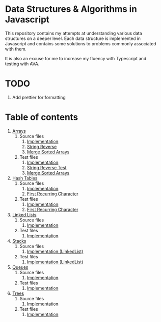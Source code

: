 # Data Structures & Algorithms in Javascript

This repository contains my attempts at understanding various data structures on a deeper level. Each data structure is implemented in Javascript and contains some solutions to problems commonly associated with them. 

It is also an excuse for me to increase my fluency with Typescript and testing with AVA. 

# TODO

1. Add prettier for formatting

# Table of contents

1. [Arrays](https://github.com/gohdaniel15/data-structures-algorithms-js/tree/master/Arrays)
    1. Source files
        1. [Implementation](https://github.com/gohdaniel15/data-structures-algorithms-js/blob/master/Arrays/src/array.ts)
        2. [String Reverse](https://github.com/gohdaniel15/data-structures-algorithms-js/blob/master/Arrays/src/stringReverse.ts)
        3. [Merge Sorted Arrays](https://github.com/gohdaniel15/data-structures-algorithms-js/blob/master/Arrays/dist/mergeSortedArrays.js)
    2. Test files
        1. [Implementation](https://github.com/gohdaniel15/data-structures-algorithms-js/blob/master/Arrays/tests/array.test.js)
        2. [String Reverse Test](https://github.com/gohdaniel15/data-structures-algorithms-js/blob/master/Arrays/stringReverse.test.js)
        3. [Merge Sorted Arrays](https://github.com/gohdaniel15/data-structures-algorithms-js/blob/master/Arrays/tests/mergeSortedArrays.test.js)
2. [Hash Tables](https://github.com/gohdaniel15/data-structures-algorithms-js/tree/master/HashTables)
    1. Source files
        1. [Implementation](https://github.com/gohdaniel15/data-structures-algorithms-js/blob/master/HashTables/src/HashTable.ts)
        2. [First Recurring Character](https://github.com/gohdaniel15/data-structures-algorithms-js/blob/master/HashTables/src/firstRecurringCharacter.ts)
    2. Test files
        1. [Implementation](https://github.com/gohdaniel15/data-structures-algorithms-js/blob/master/HashTables/tests/HashTable.test.js)
        2. [First Recurring Character](https://github.com/gohdaniel15/data-structures-algorithms-js/blob/master/HashTables/tests/firstRecurringCharacter.test.js)
3. [Linked Lists](https://github.com/gohdaniel15/data-structures-algorithms-js/tree/master/LinkedList)
    1. Source files
        1. [Implementation](https://github.com/gohdaniel15/data-structures-algorithms-js/blob/master/LinkedList/src/LinkedList.ts)
    2. Test files
        1. [Implementation](https://github.com/gohdaniel15/data-structures-algorithms-js/blob/master/LinkedList/tests/LinkedList.test.js)
4. [Stacks](https://github.com/gohdaniel15/data-structures-algorithms-js/tree/master/Stacks)
    1. Source files
        1. [Implementation (LinkedList)](https://github.com/gohdaniel15/data-structures-algorithms-js/blob/master/Stacks/src/LinkedListStack.ts)
    2. Test files
        1. [Implementation (LinkedList)](https://github.com/gohdaniel15/data-structures-algorithms-js/blob/master/Stacks/tests/LinkedListStack.test.js)
5. [Queues](https://github.com/gohdaniel15/data-structures-algorithms-js/tree/master/Queues)
    1. Source files
        1. [Implementation](https://github.com/gohdaniel15/data-structures-algorithms-js/blob/master/Queues/src/Queue.ts)
    2. Test files
        1. [Implementation](https://github.com/gohdaniel15/data-structures-algorithms-js/blob/master/Queues/tests/Queue.test.js)
6. [Trees](https://github.com/gohdaniel15/data-structures-algorithms-js/tree/master/Trees)
    1. Source files
        1. [Implementation](https://github.com/gohdaniel15/data-structures-algorithms-js/blob/master/Trees/src/BinarySearchTree.ts)
    2. Test files
        1. [Implementation](https://github.com/gohdaniel15/data-structures-algorithms-js/blob/master/Trees/tests/BinarySearchTree.test.js)

